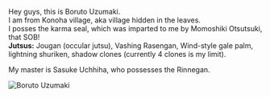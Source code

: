 Hey guys, this is Boruto Uzumaki.  
I am from Konoha village, aka village hidden in the leaves.  
I posses the karma seal, which was imparted to me by Momoshiki Otsutsuki, that SOB!  
__Jutsus:__ Jougan (occular jutsu), Vashing Rasengan, Wind-style gale palm, lightning shuriken, shadow clones (currently 4 clones is my limit).  

My master is Sasuke Uchhiha, who possesses the Rinnegan.  

![Boruto Uzumaki](boruto.jpg, "Boruto Uzumaki")
